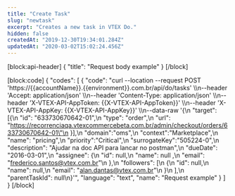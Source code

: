 ```yaml
---
title: "Create Task"
slug: "newtask"
excerpt: "Creates a new task in VTEX Do."
hidden: false
createdAt: "2019-12-30T19:34:01.284Z"
updatedAt: "2020-03-02T15:02:24.456Z"
---
```

[block:api-header]
{
  "title": "Request body example"
}
[/block]

[block:code]
{
  "codes": [
    {
      "code": "curl --location --request POST 'https://{{accountName}}.{{environment}}.com.br/api/do/tasks' \\\n--header 'Accept: application/json' \\\n--header 'Content-Type: application/json' \\\n--header 'X-VTEX-API-AppToken: {{X-VTEX-API-AppToken}}' \\\n--header 'X-VTEX-API-AppKey: {{X-VTEX-API-AppKey}}' \\\n--data-raw '{\n \"target\": [{\n   \"id\": \"633730670642-01\",\n   \"type\": \"order\",\n   \"url\": \"https://recorrenciaqa.vtexcommercebeta.com.br/admin/checkout/orders/633730670642-01\"\n }],\n \"domain\":\"oms\",\n \"context\":\"Marketplace\",\n \"name\": \"pricing\",\n \"priority\":\"Critical\",\n \"surrogateKey\":\"505224-0\",\n \"description\": \"Ajudar na doc API para lancar no postman\",\n \"dueDate\": \"2016-03-01\",\n \"assignee\": {\n   \"id\": null,\n   \"name\": null ,\n   \"email\": \"frederico.santos@vtex.com.br\"\n },\n \"followers\": [\n   {\n     \"id\": null,\n     \"name\": null,\n     \"email\": \"alan.dantas@vtex.com.br\"\n   }\n ],\n \"parentTaskId\": null\n}'",
      "language": "text",
      "name": "Request example"
    }
  ]
}
[/block]